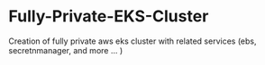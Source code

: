 # Fully-Private-EKS-Cluster
Creation of fully private aws eks cluster with related services (ebs, secretnmanager, and more ... )
